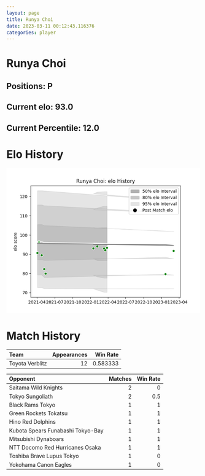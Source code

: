 ```yaml
---  
layout: page  
title: Runya Choi  
date: 2023-03-11 00:12:43.116376  
categories: player  
---
```

# Runya Choi

## Positions: P

## Current elo: 93.0

## Current Percentile: 12.0

# Elo History


![elo history](history_RunyaChoi.png)
# Match History


| Team            |   Appearances |   Win Rate |
|:----------------|--------------:|-----------:|
| Toyota Verblitz |            12 |   0.583333 |

| Opponent                          |   Matches |   Win Rate |
|:----------------------------------|----------:|-----------:|
| Saitama Wild Knights              |         2 |        0   |
| Tokyo Sungoliath                  |         2 |        0.5 |
| Black Rams Tokyo                  |         1 |        1   |
| Green Rockets Tokatsu             |         1 |        1   |
| Hino Red Dolphins                 |         1 |        1   |
| Kubota Spears Funabashi Tokyo-Bay |         1 |        1   |
| Mitsubishi Dynaboars              |         1 |        1   |
| NTT Docomo Red Hurricanes Osaka   |         1 |        1   |
| Toshiba Brave Lupus Tokyo         |         1 |        0   |
| Yokohama Canon Eagles             |         1 |        0   |